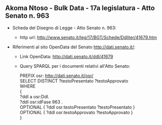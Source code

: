 ## Akoma Ntoso - Bulk Data - 17a legislatura - Atto Senato n. 963 ##

* Scheda del Disegno di Legge - Atto Senato n. 963:
	* http url: http://www.senato.it/leg/17/BGT/Schede/Ddliter/41679.htm

* Riferimenti al sito OpenData del Senato http://dati.senato.it/:
	* Link OpenData: http://dati.senato.it/ddl/41679
	* Query SPARQL per i documenti relativi all'Atto Senato:

        PREFIX osr: <http://dati.senato.it/osr/>  
		SELECT DISTINCT ?testoPresentato ?testoApprovato  
		WHERE  
		{  
		    ?ddl a osr:Ddl.  
		    ?ddl osr:idFase 963 .  
		    OPTIONAL { ?ddl osr:testoPresentato ?testoPresentato }  
		    OPTIONAL { ?ddl osr:testoApprovato ?testoApprovato }  
		}
		
